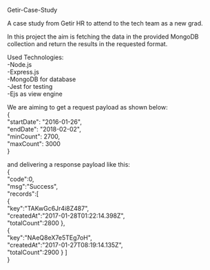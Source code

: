 Getir-Case-Study

A case study from Getir HR to attend to the tech team as a new grad.

In this project the aim is fetching the data in the provided MongoDB collection and return the results in the 
requested format.

Used Technologies:  
-Node.js    
-Express.js     
-MongoDB for database   
-Jest for testing   
-Ejs as view engine 

We are aiming to get a request payload as shown below:  
{   
    "startDate": "2016-01-26",  
    "endDate": "2018-02-02",    
    "minCount": 2700,   
    "maxCount": 3000    
}   

and delivering a response payload like this:    
{   
"code":0,   
"msg":"Success",    
"records":[     
{   
"key":"TAKwGc6Jr4i8Z487",   
"createdAt":"2017-01-28T01:22:14.398Z",     
"totalCount":2800 
},  
{   
"key":"NAeQ8eX7e5TEg7oH",   
"createdAt":"2017-01-27T08:19:14.135Z",     
"totalCount":2900 
} ]   
}   


